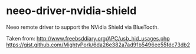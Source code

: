 # neeo-driver-nvidia-shield
Neeo remote driver to support the NVidia Shield via BlueTooth.

Taken from:
http://www.freebsddiary.org/APC/usb_hid_usages.php
https://gist.github.com/MightyPork/6da26e382a7ad91b5496ee55fdc73db2
